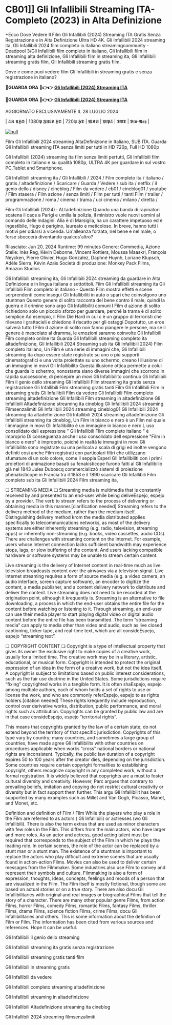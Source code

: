 # CB01]] Gli Infallibili Streaming ITA-Completo (2023) in Alta Definizione

+Ecco Dove Vedere Il Film Gli Infallibili (2024) Streaming ITA Gratis Senza Registrazione e in Alta Definizione Ultra HD 4K. Gli Infallibili 2024 streaming ita, Gli Infallibili 2024 film completo in italiano streamingcommunty - Deadpool 3/Gli Infallibili film completo in italiano, Gli Infallibili film in streaming alta definizione, Gli Infallibili film in streaming ita, Gli Infallibili streaming gratis film, Gli Infallibili streaming gratis film.

Dove e come puoi vedere film Gli Infallibili in streaming gratis e senza registrazione in italiano?

**🔴GUARDA ORA 🔴👉👉 [Gli Infallibili (2024) Streaming ITA](https://t.co/goSc6aH0HW)**

**🔴GUARDA ORA 🔴👉👉 [Gli Infallibili (2024) Streaming ITA](https://t.co/goSc6aH0HW)**

AGGIORNATO ESCLUSIVAMENTE IL 28 LUGLIO 2024

| 4𝕶 𝖀𝕳𝕯 | 1080𝕻 𝕱𝖀𝕷𝕷 𝕳𝕯 | 720𝕻 𝕳𝕯 | 𝕸𝕶𝖁 | 𝕸𝕻4 | 𝕯𝖁𝕯 | 𝕭𝖑𝖚-𝕽𝖆𝖞 |

[![null](https://static.wixstatic.com/media/855a25_043b5abeb4ae4d35ac003198e7fe56ed~mv2.gif)](https://t.co/goSc6aH0HW)

Film Gli Infallibili 2024 streaming AltaDefinizione in Italiano, SUB ITA. Guarda Gli Infallibili streaming ITA senza limiti per tutti in HD 720p, Full HD 1080p

Gli Infallibili (2024) streaming ita film senza limiti pertutti, Gli Infallibili film completo in italiano e su qualità 1080p, ULTRA 4K per guardare in sul vostro PC,Tablet and Smartphone.

Gli Infallibili streaming ita / Gli Infallibili / 2024 / Film completo ita / italiano / gratis / altadefinizione / Scaricare / Guarda / Vedere / sub ita / netflix / il genio dello / disney / cineblog / Film da vedere / cb01 / cineblog01 / youtube / Film stasera / Film azione / senza limiti / Film per tutti / tanti Film / trailer / programmazione / roma / cinema / trama / uci cinema / milano / diretta /

Film Gli Infallibili (2024) : ALtadefinizione Quando una banda di rapinatori scatena il caos a Parigi e umilia la polizia, il ministro vuole nuovi uomini al comando delle indagini: Alia è di Marsiglia, ha un carattere impetuoso ed è ingestibile, Hugo è parigino, laureato e meticoloso. In breve, hanno tutti i motivi per odiarsi a vicenda. Un'alleanza forzata, nel bene e nel male, o forse sboccerà diventando qualcos'altro?

Rilasciato: Jun 20, 2024
Runtime: 99 minutes
Genere: Commedia, Azione
Stelle: Inès Reg, Kévin Debonne, Vincent Rottiers, Moussa Maaskri, François Neycken, Pierre Olivier, Hugo Gonzalez, Daphné Huynh, Loriane Klupsch, Adèle Sierra, Kévin Azaïs
Società di produzione: Monkey Pack Films, Amazon Studios

Gli Infallibili streaming ita, Gli Infallibili 2024 streaming da guardare in Alta Definizione e in lingua italiana o sottotitoli. Film Gli Infallibili streaming ita Gli Infallibili Film completo in italiano - Questo Film mostra effetti e scene sorprendenti come insegui Gli Infallibiliti in auto o spari che coinvolgono uno stuntman Questo genere di solito racconta del bene contro il male, quindi la guerra e il crimine sono argo Gli Infallibiliti comuni I Film d azione di solito richiedono solo un piccolo sforzo per guardare, perché la trama è di solito semplice Ad esempio, il Film Die Hard in cui c è un gruppo di terroristi che rilevano i grattacieli e chiedono il riscatto per gli ostaggi Dopotutto, un eroe salverà tutto I Film d azione di solito non fanno piangere le persone, ma se il genere è mescolato al dramma, le emozioni saranno coinvolte Gli Infallibili Film completo online ita Guarda Gli Infallibili streaming completo ita altadefinizione, Gli Infallibili 2024 Streaming sub ita Gli Infallibili 2024) Film completo italiano, Un Film è una serie di immagini che, Gli Infallibili streaming ita dopo essere state registrate su uno o più supporti cinematografici e una volta proiettate su uno schermo, creano l illusione di un immagine in movi Gli Infallibilito Questa illusione ottica permette a colui che guarda lo schermo, nonostante siano diverse immagini che scorrono in rapida successione, di percepire un movi Gli Infallibilito continuo Gli Infallibili Film il genio dello streaming Gli Infallibili Film streaming ita gratis senza registrazione Gli Infallibili Film streaming gratis tanti Film Gli Infallibili Film in streaming gratis Gli Infallibili Film da vedere Gli Infallibili Film completo streaming altadefinizione Gli Infallibili Film streaming in altadefinizione Gli Infallibili Altadefinizione streaming ita cineblog Gli Infallibili 2024 streaming Filmsenzalimiti Gli Infallibili 2024 streaming cineblog01 Gli Infallibili 2024 streaming ita altadefinizione Gli Infallibili 2024 streaming altadefinizione Gli Infallibili streaming ita cineblog, Un Film in bianco e nero è un Film nel quale l immagine in movi Gli Infallibilito è un immagine in bianco e nero L uso consolidato dell espressione " Gli Infallibili Film completo italiano " è improprio Di conseguenza anche l uso consolidato dell espressione "Film in bianco e nero" è improprio, poiché in realtà le immagini in movi Gli Infallibilito sono registrate su una pellicola a scala di grigi ed inoltre vengono definiti così anche Film registrati con particolari filtri che utilizzano sfumature di un solo colore, come il seppia Esperi Gli Infallibiliti con i primi proiettori di animazione basati su fenakisticope furono fatti al Gli Infallibilio già nel 1843 Jules Duboscq commercializzò sistemi di proiezione phénakisticope in Francia tra il 1853 e il 1890 scaricare Gli Infallibili Film completo sub ita Gli Infallibili 2024 Film streaming ita,

❏ STREAMING MEDIA ❏ Streaming media is multimedia that is constantly received by and presented to an end-user while being deliveEspejo, espejo by a provider. The verb to stream refers to the process of delivering or obtaining media in this manner.[clarification needed] Streaming refers to the delivery method of the medium, rather than the medium itself. Distinguishing delivery method krom the media distributed applies specifically to telecommunications networks, as most of the delivery systems are either inherently streaming (e.g. radio, television, streaming apps) or inherently non-streaming (e.g. books, video cassettes, audio CDs). There are challenges with streaming content on the Internet. For example, users whose Internet connection lacks sufficient bandwidth may experience stops, lags, or slow buffering of the content. And users lacking compatible hardware or software systems may be unable to stream certain content.

Live streaming is the delivery of Internet content in real-time much as live television broadcasts content over the airwaves via a television signal. Live internet streaming requires a form of source media (e.g. a video camera, an audio interface, screen capture software), an encoder to digitize the content, a media publisher, and a content delivery network to distribute and deliver the content. Live streaming does not need to be recorded at the origination point, although it krequently is. Streaming is an alternative to file downloading, a process in which the end-user obtains the entire file for the content before watching or listening to it. Through streaming, an end-user can use their media player to start playing digital video or digital audio content before the entire file has been transmitted. The term “streaming media” can apply to media other than video and audio, such as live closed captioning, ticker tape, and real-time text, which are all consideEspejo, espejo “streaming text”.

❏ COPYRIGHT CONTENT ❏ Copyright is a type of intellectual property that gives its owner the exclusive right to make copies of a creative work, usually for a limited time. The creative work may be in a literary, artistic, educational, or musical form. Copyright is intended to protect the original expression of an idea in the form of a creative work, but not the idea itself. A copyright is subject to limitations based on public interest considerations, such as the fair use doctrine in the United States. Some jurisdictions require “fixing” copyrighted works in a tangible form. It is often shaEspejo, espejo among multiple authors, each of whom holds a set of rights to use or license the work, and who are commonly referEspejo, espejo to as rights holders.[citation needed] These rights krequently include reproduction, control over derivative works, distribution, public performance, and moral rights such as attribution. Copyrights can be granted by public law and are in that case consideEspejo, espejo “territorial rights”.

This means that copyrights granted by the law of a certain state, do not extend beyond the territory of that specific jurisdiction. Copyrights of this type vary by country; many countries, and sometimes a large group of countries, have made agree Gli Infallibilits with other countries on procedures applicable when works “cross” national borders or national rights are inconsistent. Typically, the public law duration of a copyright expires 50 to 100 years after the creator dies, depending on the jurisdiction. Some countries require certain copyright formalities to establishing copyright, others recognize copyright in any completed work, without a formal registration. It is widely believed that copyrights are a must to foster cultural diversity and creativity. However, Parc argues that contrary to prevailing beliefs, imitation and copying do not restrict cultural creativity or diversity but in fact support them further. This argu Gli Infallibilit has been supported by many examples such as Millet and Van Gogh, Picasso, Manet, and Monet, etc.

Definition and definition of Film / Film While the players who play a role in the Film are referred to as actors ( Gli Infallibili) or actresses (wo Gli Infallibili). There is also the term extras that are used as minor characters with few roles in the Film. This differs from the main actors, who have larger and more roles. As an actor and actress, good acting talent must be required that corresponds to the subject of the Film in which he plays the leading role. In certain scenes, the role of the actor can be replaced by a stunt man or a stunt man. The existence of a stuntman is important to replace the actors who play difficult and extreme scenes that are usually found in action-action Films. Movies can also be used to deliver certain messages from the Filmmaker. Some industries also use Film to convey and represent their symbols and culture. Filmmaking is also a form of expression, thoughts, ideas, concepts, feelings and moods of a person that are visualized in the Film. The Film itself is mostly fictional, though some are based on actual stories or on a true story. There are also docu Gli Infallibilitaries with original and real images or biographical Films that tell the story of a character. There are many other popular genre Films, from action Films, horror Films, comedy Films, romantic Films, fantasy Films, thriller Films, drama Films, science fiction Films, crime Films, docu Gli Infallibilitaries and others. This is some information about the definition of Film or Film. The information has been cited from various sources and references. Hope it can be useful.

Gli Infallibili il genio dello streaming

Gli Infallibili streaming ita gratis senza registrazione

Gli Infallibili streaming gratis tanti film

Gli Infallibili in streaming gratis

Gli Infallibili da vedere

Gli Infallibili completo streaming altadefinizione

Gli Infallibili streaming in altadefinizione

Gli Infallibili Altadefinizione streaming ita cineblog

Gli Infallibili 2024 streaming filmsenzalimiti
